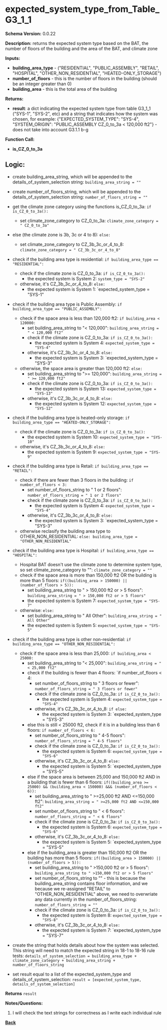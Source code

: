 # expected_system_type_from_Table_G3_1_1
**Schema Version:** 0.0.22  

**Description:** returns the expected system type based on the BAT, the number of floors of the building and the area of the BAT, and climate zone

**Inputs:**
- **building_area_type** - ("RESIDENTIAL", "PUBLIC_ASSEMBLY", "RETAIL", "HOSPITAL", "OTHER_NON_RESIDENTIAL", "HEATED-ONLY_STORAGE")
- **number_of_floors** - this is the number of floors in the building (should be an integer greater than 0)
- **building_area** - this is the total area of the building

**Returns:**  
- **result**: a dict indicating the expected system type from table G3_1_1 ("SYS-1", "SYS-2", etc) and a string that indicates how the system was chosen, for example: {"EXPECTED_SYSTEM_TYPE": "SYS-4", "SYSTEM_ORIGIN": "PUBLIC_ASSEMBLY CZ_0_to_3a < 120,000 ft2"} - does not take into account G3.1.1 b-g
 
**Function Call:**
- **is_CZ_0_to_3a**

## Logic:
- create building_area_string, which will be appended to the details_of_system_selection string: `building_area_string = ""`
- create number_of_floors_string, which will be appended to the details_of_system_selection string: `number_of_floors_string = ""`

- get the climate zone category using the functions is_CZ_0_to_3a: `if is_CZ_0_to_3a():`
	- set climate_zone_category to CZ_0_to_3a: `climate_zone_category = " CZ_0_to_3a"`

- else (the climate zone is 3b, 3c or 4 to 8): `else:`
	- set climate_zone_category to CZ_3b_3c_or_4_to_8: `climate_zone_category = " CZ_3b_3c_or_4_to_8"`

- check if the building area type is residential: `if building_area_type == "RESIDENTIAL":`
	- check if the climate zone is CZ_0_to_3a: `if is_CZ_0_to_3a():`
		- the expected system is System 2: `system_type = "SYS-2"`
	- otherwise, it's  CZ_3b_3c_or_4_to_8: `else:`
		- the expected system is System 1: `expected_system_type = "SYS-1"


- check if the building area type is Public Assembly: `if building_area_type == "PUBLIC_ASSEMBLY":`
	- check if the space area is less than 120,000 ft2: `if building_area < 120000:`
		- set building_area_string to "< 120,000": `building_area_string = " < 120,000 ft2"`
		- check if the climate zone is CZ_0_to_3a: `if is_CZ_0_to_3a():`
			- the expected system is System 4: `expected_system_type = "SYS-4"`
		- otherwise, it's CZ_3b_3c_or_4_to_8: `else:`
			- the expected system is System 3: `expected_system_type = "SYS-3"
	- otherwise, the space area is greater than 120,000 ft2: `else:`
		- set building_area_string to ">= 120,000": `building_area_string = " >= 120,000 ft2"`
		- check if the climate zone is CZ_0_to_3a: `if is_CZ_0_to_3a():`
			- the expected system is System 13: `expected_system_type = "SYS-13"`
		- otherwise, it's CZ_3b_3c_or_4_to_8: `else:`
			- the expected system is System 12: `expected_system_type = "SYS-12"`


- check if the building area type is heated-only storage: `if building_area_type == "HEATED-ONLY_STORAGE":`
	- check if the climate zone is CZ_0_to_3a: `if is_CZ_0_to_3a():`
		- the expected system is System 10: `expected_system_type = "SYS-10"`
	- otherwise, it's CZ_3b_3c_or_4_to_8: `else:`
		- the expected system is System 9: `expected_system_type = "SYS-9"`


- check if the building area type is Retail: `if building_area_type == "RETAIL":`
	- check if there are fewer than 3 floors in the building: `if number_of_floors < 3:`
		- set number_of_floors_string to " 1 or 2 floors": `number_of_floors_string = " 1 or 2 floors"`
		- check if the climate zone is CZ_0_to_3a: `if is_CZ_0_to_3a():`
			- the expected system is System 4: `expected_system_type = "SYS-4"`
		- otherwise, it's CZ_3b_3c_or_4_to_8: `else:`
			- the expected system is System 3: `expected_system_type = "SYS-3"
	- otherwise reclasify the building area type to OTHER_NON_RESIDENTIAL: `else: building_area_type = "OTHER_NON_RESIDENTIAL"`


- check if the building area type is Hospital: `if building_area_type == "HOSPITAL":`
	- Hospital BAT doesn't use the climate zone to determine system type, so set climate_zone_category to "": `climate_zone_category = ""`
	- check if the space area is more than 150,000 ft2 OR the building is more than 5 floors: `if((building_area > 150000) || (number_of_floors > 5)):`
		- set building_area_string to " > 150,000 ft2 or > 5 floors": `building_area_string = " > 150,000 ft2 or > 5 floors"`
		- the expected system is System 7: `expected_system_type = "SYS-7"`
	- otherwise: `else:`
		- set building_area_string to " All Other": `building_area_string = " All Other"`
		- the expected system is System 5: `expected_system_type = "SYS-5"`


- check if the building area type is other non-residential: `if building_area_type == "OTHER_NON_RESIDENTIAL":`
	- check if the space area is less than 25,000: `if building_area < 25000:`
		- set building_area_string to "< 25,000": `building_area_string = " < 25,000 ft2"`
		- check if the building is fewer than 4 floors: `if number_of_floors < 4:
			- set number_of_floors_string to " 3 floors or fewer": `number_of_floors_string = " 3 floors or fewer"`
			- check if the climate zone is CZ_0_to_3a: `if is_CZ_0_to_3a():`
				- the expected system is System 4: `expected_system_type = "SYS-4"`
			- otherwise, it's CZ_3b_3c_or_4_to_8: `if else:`
				- the expected system is System 3: `expected_system_type = "SYS-3"
		- else this is still < 25000 ft2, check if it is in a building less than 6 floors: `if number_of_floors < 6:`
			- set number_of_floors_string to " 4-5 floors": `number_of_floors_string = " 4-5 floors"`
			- check if the climate zone is CZ_0_to_3a: `if is_CZ_0_to_3a():`
				- the expected system is System 6: `expected_system_type = "SYS-6"`
			- otherwise, it's CZ_3b_3c_or_4_to_8: `else:`
				- the expected system is System 5: `expected_system_type = "SYS-5"
		- else if the space area is between 25,000 and 150,000 ft2 AND in a building that is fewer than 6 floors: `if((building_area >= 25000) && (building_area < 150000) &&& (number_of_floors < 6)):`
			- set building_area_string to " >=25,000 ft2 AND <=150,000 ft2": `building_area_string = " >=25,000 ft2 AND <=150,000 ft2"`
			- set number_of_floors_string to " < 6 floors": `number_of_floors_string = " < 6 floors"`
			- check if the climate zone is CZ_0_to_3a: `if is_CZ_0_to_3a():`
				- the expected system is System 6: `expected_system_type = "SYS-6"`
			- otherwise, it's CZ_3b_3c_or_4_to_8: `else:`
				- the expected system is System 5: `expected_system_type = "SYS-5"
		- else if the building_area is greater than 150,000 ft2 OR the building has more than 5 floors: `if((building_area > 150000) || (number_of_floors > 5)):`
			- set building_area_string to " >150,000 ft2 or > 5 floors": `building_area_string to " >150,000 ft2 or > 5 floors"`
			- set number_of_floors_string to "" - this is because the building_area_string contains floor information, and we because we re-assigned "RETAIL" to "OTHER_NON_RESIDENTIAL" above, we need to overwriate any data currently in the number_of_floors_string: `number_of_floors_string = ""`
			- check if the climate zone is CZ_0_to_3a: `if is_CZ_0_to_3a():`
				- the expected system is System 8: `expected_system_type = "SYS-8"`
			- otherwise, it's CZ_3b_3c_or_4_to_8: `else:`
				- the expected system is System 7: `expected_system_type = "SYS-7"

- create the string that holds details about how the system was selected.  This string will need to match the expected string in 18-1 to 18-16 rule tests: `details_of_system_selection = building_area_type + climate_zone_category + building_area_string + number_of_floors_string`
- set result equal to a list of the expected_system_type and details_of_system_selection: `result = [expected_system_type, details_of_system_selection]`

**Returns** `result`


**Notes/Questions:**  
1. I will check the text strings for correctness as I write each individual rule

**[Back](../_toc.md)**
